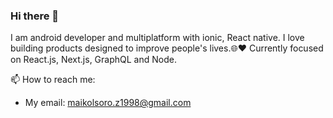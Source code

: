 ### Hi there 👋

I am  android developer and multiplatform with ionic, React native.
I love building products designed to improve people's lives.🌐❤
Currently focused on React.js, Next.js, GraphQL and Node.

📫 How to reach me:
 - My email: maikolsoro.z1998@gmail.com
 
  
<!--
**MaikolSoro/MaikolSoro** is a ✨ _special_ ✨ repository because its `README.md` (this file) appears on your GitHub profile.

Here are some ideas to get you started:

- 🔭 I’m currently working on ...
- 🌱 I’m currently learning ...
- 👯 I’m looking to collaborate on ...
- 🤔 I’m looking for help with ...
- 💬 Ask me about ...
- 📫 How to reach me: ...
    
- 😄 Pronouns: ...
- ⚡ Fun fact: ...
-->


